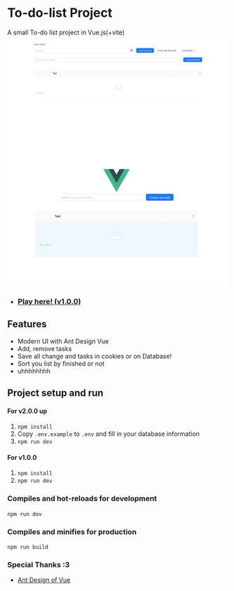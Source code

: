 # To-do-list Project
A small To-do list project in Vue.js(+vite)
![guestPage](/readmeImage/guestmode.png)
![guestPage](/readmeImage/oldv1.png)
- ### [Play here! (v1.0.0)](https://beam7894123.github.io/to-do-list-vue/)

## Features
- Modern UI with Ant Design Vue
- Add, remove tasks
- Save all change and tasks in cookies or on Database!
- Sort you list by finished or not
- uhhhhhhhh

## Project setup and run

#### For v2.0.0 up
1. `npm install`
2. Copy `.env.example` to `.env` and fill in your database information
3. `npm run dev`

#### For v1.0.0
1. `npm install`
2. `npm run dev`

### Compiles and hot-reloads for development
```
npm run dev
```

### Compiles and minifies for production
```
npm run build
```

[//]: # (### Customize configuration)

[//]: # (See [Configuration Reference]&#40;https://cli.vuejs.org/config/&#41;.)

### Special Thanks :3
- [Ant Design of Vue](https://github.com/vueComponent/ant-design-vue/)
